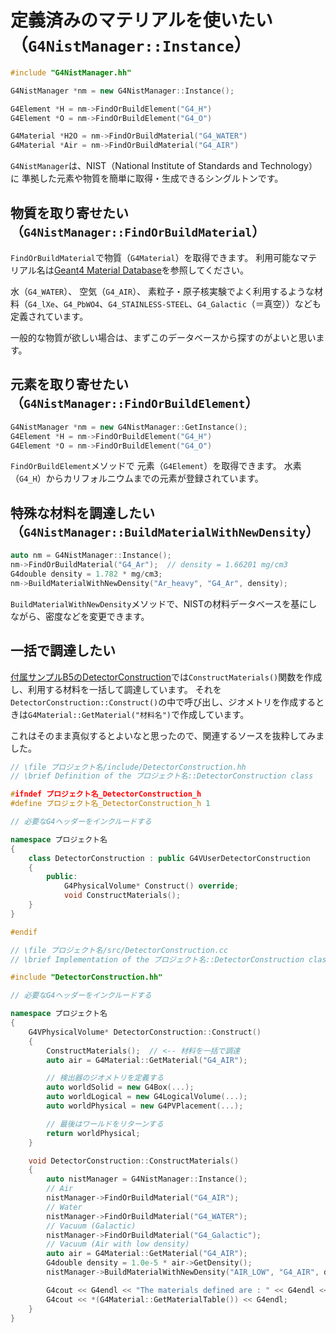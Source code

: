 # 定義済みのマテリアルを使いたい（``G4NistManager::Instance``）

```cpp
#include "G4NistManager.hh"

G4NistManager *nm = new G4NistManager::Instance();

G4Element *H = nm->FindOrBuildElement("G4_H")
G4Element *O = nm->FindOrBuildElement("G4_O")

G4Material *H2O = nm->FindOrBuildMaterial("G4_WATER")
G4Material *Air = nm->FindOrBuildMaterial("G4_AIR")
```

`G4NistManager`は、NIST（National Institute of Standards and Technology）に
準拠した元素や物質を簡単に取得・生成できるシングルトンです。

## 物質を取り寄せたい（``G4NistManager::FindOrBuildMaterial``）

``FindOrBuildMaterial``で物質（``G4Material``）を取得できます。
利用可能なマテリアル名は[Geant4 Material Database](https://geant4-userdoc.web.cern.ch/UsersGuides/ForApplicationDeveloper/html/Appendix/materialNames.html)を参照してください。

水（``G4_WATER``）、
空気（``G4_AIR``）、
素粒子・原子核実験でよく利用するような材料（``G4_lXe``、``G4_PbWO4``、``G4_STAINLESS-STEEL``、``G4_Galactic``（＝真空））なども定義されています。

一般的な物質が欲しい場合は、まずこのデータベースから探すのがよいと思います。

## 元素を取り寄せたい（``G4NistManager::FindOrBuildElement``）

```cpp
G4NistManager *nm = new G4NistManager::GetInstance();
G4Element *H = nm->FindOrBuildElement("G4_H")
G4Element *O = nm->FindOrBuildElement("G4_O")
```

``FindOrBuildElement``メソッドで
元素（``G4Element``）を取得できます。
水素（``G4_H``）からカリフォルニウムまでの元素が登録されています。

## 特殊な材料を調達したい（``G4NistManager::BuildMaterialWithNewDensity``）

```cpp
auto nm = G4NistManager::Instance();
nm->FindOrBuildMaterial("G4_Ar");  // density = 1.66201 mg/cm3
G4double density = 1.782 * mg/cm3;
nm->BuildMaterialWithNewDensity("Ar_heavy", "G4_Ar", density);
```

``BuildMaterialWithNewDensity``メソッドで、NISTの材料データベースを基にしながら、密度などを変更できます。

## 一括で調達したい

[付属サンプルB5のDetectorConstruction](https://github.com/Geant4/geant4/blob/master/examples/basic/B5/src/DetectorConstruction.cc)では``ConstructMaterials()``関数を作成し、利用する材料を一括して調達しています。
それを``DetectorConstruction::Construct()``の中で呼び出し、ジオメトリを作成するときは``G4Material::GetMaterial("材料名")``で作成しています。

これはそのまま真似するとよいなと思ったので、関連するソースを抜粋してみました。

```cpp
// \file プロジェクト名/include/DetectorConstruction.hh
// \brief Definition of the プロジェクト名::DetectorConstruction class

#ifndef プロジェクト名_DetectorConstruction_h
#define プロジェクト名_DetectorConstruction_h 1

// 必要なG4ヘッダーをインクルードする

namespace プロジェクト名
{
    class DetectorConstruction : public G4VUserDetectorConstruction
    {
        public:
            G4PhysicalVolume* Construct() override;
            void ConstructMaterials();
    }
}

#endif
```

```cpp
// \file プロジェクト名/src/DetectorConstruction.cc
// \brief Implementation of the プロジェクト名::DetectorConstruction class

#include "DetectorConstruction.hh"

// 必要なG4ヘッダーをインクルードする

namespace プロジェクト名
{
    G4VPhysicalVolume* DetectorConstruction::Construct()
    {
        ConstructMaterials();  // <-- 材料を一括で調達
        auto air = G4Material::GetMaterial("G4_AIR");

        // 検出器のジオメトリを定義する
        auto worldSolid = new G4Box(...);
        auto worldLogical = new G4LogicalVolume(...);
        auto worldPhysical = new G4PVPlacement(...);

        // 最後はワールドをリターンする
        return worldPhysical;
    }

    void DetectorConstruction::ConstructMaterials()
    {
        auto nistManager = G4NistManager::Instance();
        // Air
        nistManager->FindOrBuildMaterial("G4_AIR");
        // Water
        nistManager->FindOrBuildMaterial("G4_WATER");
        // Vacuum (Galactic)
        nistManager->FindOrBuildMaterial("G4_Galactic");
        // Vacuum (Air with low density)
        auto air = G4Material::GetMaterial("G4_AIR");
        G4double density = 1.0e-5 * air->GetDensity();
        nistManager->BuildMaterialWithNewDensity("AIR_LOW", "G4_AIR", density);

        G4cout << G4endl << "The materials defined are : " << G4endl << G4endl;
        G4cout << *(G4Material::GetMaterialTable()) << G4endl;
    }
}
```
